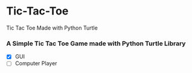 # Tic-Tac-Toe
Tic Tac Toe Made with Python Turtle

### A Simple Tic Tac Toe Game made with Python Turtle Library


- [x] GUI
- [ ] Computer Player
